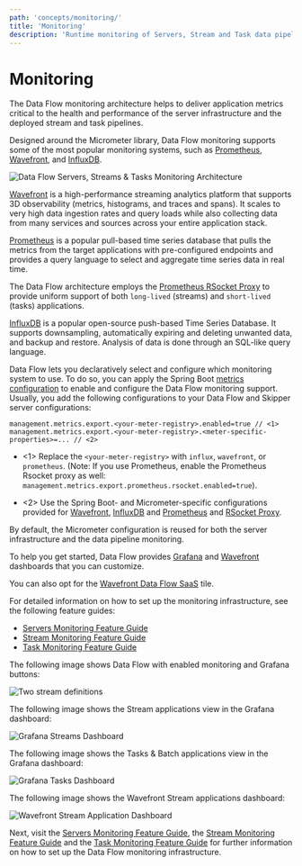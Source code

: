```yaml
---
path: 'concepts/monitoring/'
title: 'Monitoring'
description: 'Runtime monitoring of Servers, Stream and Task data pipelines'
---
```


# Monitoring

The Data Flow monitoring architecture helps to deliver application metrics critical to the health and performance of the server infrastructure and the deployed stream and task pipelines.

Designed around the Micrometer library, Data Flow monitoring supports some of the most popular monitoring systems, such as [Prometheus](https://prometheus.io/), [Wavefront](https://www.wavefront.com/), and [InfluxDB](https://www.influxdata.com/).

![Data Flow Servers, Streams & Tasks Monitoring Architecture](images/SCDF-monitoring-architecture.png)

[Wavefront](https://docs.wavefront.com/wavefront_introduction.html) is a high-performance streaming analytics platform that supports 3D observability (metrics, histograms, and traces and spans). It scales to very high data ingestion rates and query loads while also collecting data from many services and sources across your entire application stack.

[Prometheus](https://prometheus.io/) is a popular pull-based time series database that pulls the metrics from the target applications with pre-configured endpoints and provides a query language to select and aggregate time series data in real time.

<!--NOTE-->

The Data Flow architecture employs the [Prometheus RSocket Proxy](https://github.com/micrometer-metrics/prometheus-rsocket-proxy) to provide uniform support of both `long-lived` (streams) and `short-lived` (tasks) applications.

<!--END_NOTE-->

[InfluxDB](https://www.influxdata.com/) is a popular open-source push-based Time Series Database. It supports downsampling, automatically expiring and deleting unwanted data, and backup and restore. Analysis of data is done through an SQL-like query language.

Data Flow lets you declaratively select and configure which monitoring system to use. To do so, you can apply the Spring Boot [metrics configuration](https://docs.spring.io/spring-boot/docs/current/reference/html/production-ready-features.html#production-ready-metrics-getting-started) to enable and configure the Data Flow monitoring support. Usually, you add the following configurations to your Data Flow and Skipper server configurations:

```
management.metrics.export.<your-meter-registry>.enabled=true // <1>
management.metrics.export.<your-meter-registry>.<meter-specific-properties>=... // <2>
```

- <1> Replace the `<your-meter-registry>` with `influx`, `wavefront`, or `prometheus`. (Note: If you use Prometheus, enable the Prometheus Rsocket proxy as well: `management.metrics.export.prometheus.rsocket.enabled=true`).

- <2> Use the Spring Boot- and Micrometer-specific configurations provided for [Wavefront](https://docs.spring.io/spring-boot/docs/current/reference/html/actuator.html#actuator.metrics.export.wavefront), [InfluxDB](https://docs.spring.io/spring-boot/docs/current/reference/html/actuator.html#actuator.metrics.export.influx) and [Prometheus](https://docs.spring.io/spring-boot/docs/current/reference/html/actuator.html#actuator.metrics.export.prometheus) and [RSocket Proxy](https://github.com/micrometer-metrics/prometheus-rsocket-proxy).

By default, the Micrometer configuration is reused for both the server infrastructure and the data pipeline monitoring.

To help you get started, Data Flow provides [Grafana](https://grafana.com/) and [Wavefront](https://docs.wavefront.com/ui_dashboards.html) dashboards that you can customize.

You can also opt for the [Wavefront Data Flow SaaS](https://www.wavefront.com/integrations/scdf) tile.

For detailed information on how to set up the monitoring infrastructure, see the following feature guides:

- [Servers Monitoring Feature Guide](%currentPath%/feature-guides/general/server-monitoring/)
- [Stream Monitoring Feature Guide](%currentPath%/feature-guides/streams/monitoring/)
- [Task Monitoring Feature Guide](%currentPath%/feature-guides/batch/monitoring/)

The following image shows Data Flow with enabled monitoring and Grafana buttons:

![Two stream definitions](images/SCDF-monitoring-grafana-buttons.png)

The following image shows the Stream applications view in the Grafana dashboard:

![Grafana Streams Dashboard](images/SCDF-monitoring-grafana-stream.png)

The following image shows the Tasks & Batch applications view in the Grafana dashboard:

![Grafana Tasks Dashboard](images/SCDF-monitoring-grafana-task.png)

The following image shows the Wavefront Stream applications dashboard:

![Wavefront Stream Application Dashboard](images/SCDF-monitoring-wavefront-applications.png)

Next, visit the [Servers Monitoring Feature Guide](%currentPath%/feature-guides/general/server-monitoring/), the [Stream Monitoring Feature Guide](%currentPath%/feature-guides/streams/monitoring/) and the [Task Monitoring Feature Guide](%currentPath%/feature-guides/batch/monitoring/) for further information on how to set up the Data Flow monitoring infrastructure.
